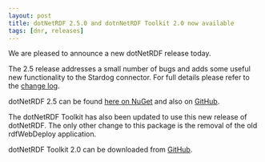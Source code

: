```yaml
---
layout: post
title: dotNetRDF 2.5.0 and dotnNetRDF Toolkit 2.0 now available
tags: [dnr, releases]
---
```


We are pleased to announce a new dotNetRDF release today.

The 2.5 release addresses a small number of bugs and adds some useful new functionality to the Stardog connector. For full details please refer to the [change log](https://github.com/dotnetrdf/dotnetrdf/blob/master/ChangeLog.txt).

dotNetRDF 2.5 can be found [here on NuGet](https://www.nuget.org/packages/dotNetRDF/2.5.0) and also on [GitHub](https://github.com/dotnetrdf/dotnetrdf/releases/tag/v2.5.0).

The dotNetRDF Toolkit has also been updated to use this new release of dotNetRDF. The only other change to this package is the removal of the old rdfWebDeploy application.

dotNetRDF Toolkit 2.0 can be downloaded from [GitHub](https://github.com/dotnetrdf/dotNetRDF.Toolkit/releases/tag/v2.0.0). 
